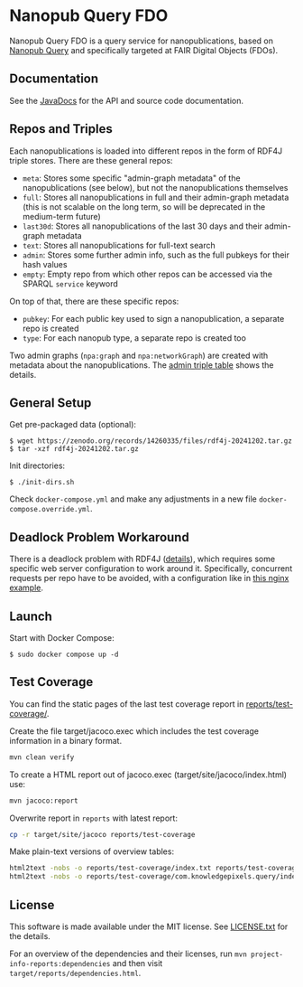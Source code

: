 # Nanopub Query FDO

Nanopub Query FDO is a query service for nanopublications, based on [Nanopub Query](https://github.com/knowledgepixels/nanopub-query)
and specifically targeted at FAIR Digital Objects (FDOs).

## Documentation

See the [JavaDocs](https://javadoc.io/doc/com.knowledgepixels/nanopub-query/latest/index.html) for the API and
source code documentation.

## Repos and Triples

Each nanopublications is loaded into different repos in the form of RDF4J triple stores. There are these general repos:

- `meta`: Stores some specific "admin-graph metadata" of the nanopublications (see below), but not the nanopublications
  themselves
- `full`: Stores all nanopublications in full and their admin-graph metadata (this is not scalable on the long term, so
  will be deprecated in the medium-term future)
- `last30d`: Stores all nanopublications of the last 30 days and their admin-graph metadata
- `text`: Stores all nanopublications for full-text search
- `admin`: Stores some further admin info, such as the full pubkeys for their hash values
- `empty`: Empty repo from which other repos can be accessed via the SPARQL `service` keyword

On top of that, there are these specific repos:

- `pubkey`: For each public key used to sign a nanopublication, a separate repo is created
- `type`: For each nanopub type, a separate repo is created too

Two admin graphs (`npa:graph` and `npa:networkGraph`) are created with metadata about the nanopublications.
The [admin triple table](doc/admin-triple-table.csv) shows the details.

## General Setup

Get pre-packaged data (optional):

    $ wget https://zenodo.org/records/14260335/files/rdf4j-20241202.tar.gz
    $ tar -xzf rdf4j-20241202.tar.gz

Init directories:

    $ ./init-dirs.sh

Check `docker-compose.yml` and make any adjustments in a new file `docker-compose.override.yml`.

## Deadlock Problem Workaround

There is a deadlock problem with RDF4J ([details](https://github.com/eclipse-rdf4j/rdf4j/discussions/5120)), which
requires some specific web server configuration to work around it. Specifically, concurrent requests per repo have
to be avoided, with a configuration like in [this nginx example](nginx.conf).

## Launch

Start with Docker Compose:

    $ sudo docker compose up -d

## Test Coverage

You can find the static pages of the last test coverage report in [reports/test-coverage/](reports/test-coverage/).

Create the file target/jacoco.exec which includes the test coverage information in a binary format.
```bash
mvn clean verify
```
To create a HTML report out of jacoco.exec (target/site/jacoco/index.html) use:
```bash
mvn jacoco:report
```
Overwrite report in `reports` with latest report:
```bash
cp -r target/site/jacoco reports/test-coverage
```
Make plain-text versions of overview tables:
```bash
html2text -nobs -o reports/test-coverage/index.txt reports/test-coverage/index.html
html2text -nobs -o reports/test-coverage/com.knowledgepixels.query/index.txt reports/test-coverage/com.knowledgepixels.query/index.html
```

## License

This software is made available under the MIT license. See [LICENSE.txt](LICENSE.txt) for the details.

For an overview of the dependencies and their licenses, run `mvn project-info-reports:dependencies` and then visit
`target/reports/dependencies.html`.
